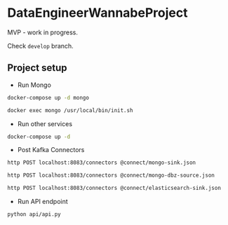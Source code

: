 # DataEngineerWannabeProject

MVP - work in progress.

Check `develop` branch.

## Project setup

- Run Mongo

```sh
docker-compose up -d mongo
```

```sh
docker exec mongo /usr/local/bin/init.sh
```
- Run other services

```sh
docker-compose up -d
```

- Post Kafka Connectors

```sh
http POST localhost:8083/connectors @connect/mongo-sink.json
```

```sh
http POST localhost:8083/connectors @connect/mongo-dbz-source.json
```

```sh
http POST localhost:8083/connectors @connect/elasticsearch-sink.json
```

- Run API endpoint

```sh
python api/api.py
```